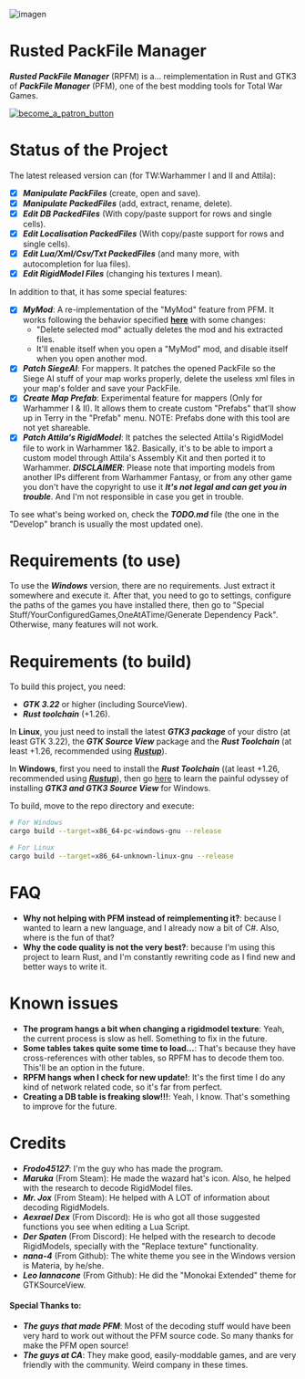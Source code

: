 ![imagen](https://user-images.githubusercontent.com/15714929/38763682-f0283344-3fa0-11e8-8835-6248e4ca7672.png)
# Rusted PackFile Manager
***Rusted PackFile Manager*** (RPFM) is a... reimplementation in Rust and GTK3 of ***PackFile Manager*** (PFM), one of the best modding tools for Total War Games.

[![become_a_patron_button](https://user-images.githubusercontent.com/15714929/40394531-2130b9ce-5e24-11e8-91a2-bbf8e6e75d21.png)][Patreon]

# Status of the Project
The latest released version can (for TW:Warhammer I and II and Attila):
- [x] ***Manipulate PackFiles*** (create, open and save).
- [x] ***Manipulate PackedFiles*** (add, extract, rename, delete).
- [x] ***Edit DB PackedFiles*** (With copy/paste support for rows and single cells).
- [x] ***Edit Localisation PackedFiles*** (With copy/paste support for rows and single cells).
- [x] ***Edit Lua/Xml/Csv/Txt PackedFiles*** (and many more, with autocompletion for lua files).
- [x] ***Edit RigidModel Files*** (changing his textures I mean).

In addition to that, it has some special features:
- [x] ***MyMod***: A re-implementation of the "MyMod" feature from PFM. It works following the behavior specified [**here**][MyMod behavior] with some changes:
    - "Delete selected mod" actually deletes the mod and his extracted files.
    - It'll enable itself when you open a "MyMod" mod, and disable itself when you open another mod.
- [x] ***Patch SiegeAI***: For mappers. It patches the opened PackFile so the Siege AI stuff of your map works properly, delete the useless xml files in your map's folder and save your PackFile.
- [x] ***Create Map Prefab***: Experimental feature for mappers (Only for Warhammer I & II). It allows them to create custom "Prefabs" that'll show up in Terry in the "Prefab" menu. NOTE: Prefabs done with this tool are not yet shareable.
- [x] ***Patch Attila's RigidModel***: It patches the selected Attila's RigidModel file to work in Warhammer 1&2. Basically, it's to be able to import a custom model through Attila's Assembly Kit and then ported it to Warhammer. ***DISCLAIMER***: Please note that importing models from another IPs different from Warhammer Fantasy, or from any other game you don't have the copyright to use it ***It's not legal and can get you in trouble***. And I'm not responsible in case you get in trouble.

To see what's being worked on, check the ***TODO.md*** file (the one in the "Develop" branch is usually the most updated one).

# Requirements (to use)
To use the ***Windows*** version, there are no requirements. Just extract it somewhere and execute it. After that, you need to go to settings, configure the paths of the games you have installed there, then go to "Special Stuff/YourConfiguredGames,OneAtATime/Generate Dependency Pack". Otherwise, many features will not work.

# Requirements (to build)
To build this project, you need:
* ***GTK 3.22*** or higher (including SourceView).
* ***Rust toolchain*** (+1.26).

In **Linux**, you just need to install the latest ***GTK3 package*** of your distro (at least GTK 3.22), the ***GTK Source View*** package and the ***Rust Toolchain*** (at least +1.26, recommended using [***Rustup***][Rustup download]).

In **Windows**, first you need to install the ***Rust Toolchain*** ((at least +1.26, recommended using [***Rustup***][Rustup download]), then go [here][Gtk-rs requeriments] to learn the painful odyssey of installing ***GTK3 and GTK3 Source View*** for Windows.

To build, move to the repo directory and execute:
```bash
# For Windows
cargo build --target=x86_64-pc-windows-gnu --release

# For Linux
cargo build --target=x86_64-unknown-linux-gnu --release
```

# FAQ
- **Why not helping with PFM instead of reimplementing it?**: because I wanted to learn a new language, and I already now a bit of C#. Also, where is the fun of that?
- **Why the code quality is not the very best?**: because I'm using this project to learn Rust, and I'm constantly rewriting code as I find new and better ways to write it.

# Known issues
- **The program hangs a bit when changing a rigidmodel texture**: Yeah, the current process is slow as hell. Something to fix in the future.
- **Some tables takes quite some time to load...**: That's because they have cross-references with other tables, so RPFM has to decode them too. This'll be an option in the future.
- **RPFM hangs when I check for new update!**: It's the first time I do any kind of network related code, so it's far from perfect.
- **Creating a DB table is freaking slow!!!**: Yeah, I know. That's something to improve for the future.

# Credits
- ***Frodo45127***: I'm the guy who has made the program.
- ***Maruka*** (From Steam): He made the wazard hat's icon. Also, he helped with the research to decode RigidModel files.
- ***Mr. Jox*** (From Steam): He helped with A LOT of information about decoding RigidModels.
- ***Aexrael Dex*** (From Discord): He is who got all those suggested functions you see when editing a Lua Script.
- ***Der Spaten*** (From Discord): He helped with the research to decode RigidModels, specially with the "Replace texture" functionality.
- ***nana-4*** (From Github): The white theme you see in the Windows version is Materia, by he/she.
- ***Leo Iannacone*** (From Github): He did the "Monokai Extended" theme for GTKSourceView.

#### Special Thanks to:
- ***The guys that made PFM***: Most of the decoding stuff would have been very hard to work out without the PFM source code. So many thanks for make the PFM open source!
- ***The guys at CA***: They make good, easily-moddable games, and are very friendly with the community. Weird company in these times.

[Rustup download]: https://www.rustup.rs/ "Here you can download it :)"
[Gtk-rs requeriments]: http://gtk-rs.org/docs-src/requirements.html "Installation Tutorial for GTK3 in Windows"
[MyMod behavior]: http://www.twcenter.net/forums/showthread.php?536546-The-PFM-2-1-s-MyMod-Feature
[Patreon]: https://www.patreon.com/RPFM
